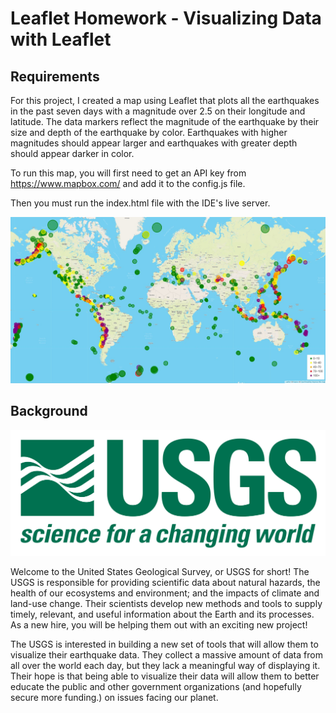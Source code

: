 # Leaflet Homework - Visualizing Data with Leaflet

## Requirements

For this project, I created a map using Leaflet that plots all the earthquakes in the past seven days with a magnitude over 2.5 on their longitude and latitude. The data markers reflect the magnitude of the earthquake by their size and depth of the earthquake by color. Earthquakes with higher magnitudes should appear larger and earthquakes with greater depth should appear darker in color.

To run this map, you will first need to get an API key from https://www.mapbox.com/ and add it to the config.js file.

Then you must run the index.html file with the IDE's live server.


![2-BasicMap](Images/2-BasicMap.png)

## Background

![1-Logo](Images/1-Logo.png)

Welcome to the United States Geological Survey, or USGS for short! The USGS is responsible for providing scientific data about natural hazards, the health of our ecosystems and environment; and the impacts of climate and land-use change. Their scientists develop new methods and tools to supply timely, relevant, and useful information about the Earth and its processes. As a new hire, you will be helping them out with an exciting new project!

The USGS is interested in building a new set of tools that will allow them to visualize their earthquake data. They collect a massive amount of data from all over the world each day, but they lack a meaningful way of displaying it. Their hope is that being able to visualize their data will allow them to better educate the public and other government organizations (and hopefully secure more funding.) on issues facing our planet.
